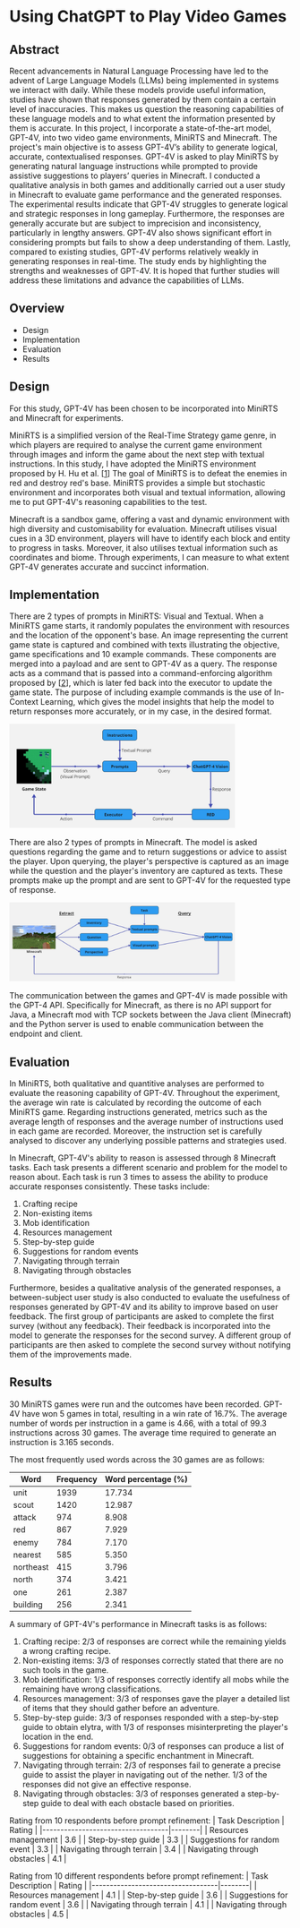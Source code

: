 # Using ChatGPT to Play Video Games

## Abstract
Recent advancements in Natural Language Processing have led to the advent of Large Language Models (LLMs) being implemented in systems we interact with daily. While these models provide useful information, studies have shown that responses generated by them contain a certain level of inaccuracies. This makes us question the reasoning capabilities of these language models and to what extent the information presented by them is accurate. In this project, I incorporate a state-of-the-art model, GPT-4V, into two video game environments, MiniRTS and Minecraft. The project's main objective is to assess GPT-4V’s ability to generate logical, accurate, contextualised responses. GPT-4V is asked to play MiniRTS by generating natural language instructions while prompted to provide assistive suggestions to players’ queries in Minecraft. I conducted a qualitative analysis in both games and additionally carried out a user study in Minecraft to evaluate game performance and the generated responses. The experimental results indicate that GPT-4V struggles to generate logical and strategic responses in long gameplay. Furthermore, the responses are generally accurate but are subject to imprecision and inconsistency, particularly in lengthy answers. GPT-4V also shows significant effort in considering prompts but fails to show a deep understanding of them. Lastly, compared to existing studies, GPT-4V performs relatively weakly in generating responses in real-time. The study ends by highlighting the strengths and weaknesses of GPT-4V. It is hoped that further studies will address these limitations and advance the capabilities of LLMs.

## Overview
<ul>
  <li>Design</li>
  <li>Implementation</li>
  <li>Evaluation</li>
  <li>Results</li>
</ul>

## Design
For this study, GPT-4V has been chosen to be incorporated into MiniRTS and Minecraft for experiments.

MiniRTS is a simplified version of the Real-Time Strategy game genre, in which players are required to analyse the current game environment through images and inform the game about the next step with textual instructions. In this study, I have adopted the MiniRTS environment proposed by H. Hu et al. [[1]] The goal of MiniRTS is to defeat the enemies in red and destroy red's base. MiniRTS provides a simple but stochastic environment and incorporates both visual and textual information, allowing me to put GPT-4V's reasoning capabilities to the test. 

Minecraft is a sandbox game, offering a vast and dynamic environment with high diversity and customisability for evaluation. Minecraft utilises visual cues in a 3D environment, players will have to identify each block and entity to progress in tasks. Moreover, it also utilises textual information such as coordinates and biome. Through experiments, I can measure to what extent GPT-4V generates accurate and succinct information.      

## Implementation
There are 2 types of prompts in MiniRTS: Visual and Textual. When a MiniRTS game starts, it randomly populates the environment with resources and the location of the opponent's base. An image representing the current game state is captured and combined with texts illustrating the objective, game specifications and 10 example commands. These components are merged into a payload and are sent to GPT-4V as a query. The response acts as a command that is passed into a command-enforcing algorithm proposed by [[2]], which is later fed back into the executor to update the game state. The purpose of including example commands is the use of In-Context Learning, which gives the model insights that help the model to return responses more accurately, or in my case, in the desired format.

<img src="minirts_instruction_flow.jpg" width=80%>

There are also 2 types of prompts in Minecraft. The model is asked questions regarding the game and to return suggestions or advice to assist the player. Upon querying, the player's perspective is captured as an image while the question and the player's inventory are captured as texts. These prompts make up the prompt and are sent to GPT-4V for the requested type of response. 

<img src="minecraft_instruction_flow.jpg" width=80%>

The communication between the games and GPT-4V is made possible with the GPT-4 API. Specifically for Minecraft, as there is no API support for Java, a Minecraft mod with TCP sockets between the Java client (Minecraft) and the Python server is used to enable communication between the endpoint and client. 

## Evaluation
In MiniRTS, both qualitative and quantitive analyses are performed to evaluate the reasoning capability of GPT-4V. Throughout the experiment, the average win rate is calculated by recording the outcome of each MiniRTS game. Regarding instructions generated, metrics such as the average length of responses and the average number of instructions used in each game are recorded. Moreover, the instruction set is carefully analysed to discover any underlying possible patterns and strategies used.

In Minecraft, GPT-4V's ability to reason is assessed through 8 Minecraft tasks. Each task presents a different scenario and problem for the model to reason about. Each task is run 3 times to assess the ability to produce accurate responses consistently. These tasks include:

<ol>
  <li>Crafting recipe</li>
  <li>Non-existing items</li>
  <li>Mob identification</li>
  <li>Resources management</li>
  <li>Step-by-step guide</li>
  <li>Suggestions for random events</li>
  <li>Navigating through terrain</li>
  <li>Navigating through obstacles</li>
</ol>

Furthermore, besides a qualitative analysis of the generated responses, a between-subject user study is also conducted to evaluate the usefulness of responses generated by GPT-4V and its ability to improve based on user feedback. The first group of participants are asked to complete the first survey (without any feedback). Their feedback is incorporated into the model to generate the responses for the second survey. A different group of participants are then asked to complete the second survey without notifying them of the improvements made.

## Results
30 MiniRTS games were run and the outcomes have been recorded. GPT-4V have won 5 games in total, resulting in a win rate of 16.7%. The average number of words per instruction in a game is 4.66, with a total of 99.3 instructions across 30 games. The average time required to generate an instruction is 3.165 seconds.

The most frequently used words across the 30 games are as follows: 

| Word       | Frequency | Word percentage (%) |
|------------|-----------|---------------------|
| unit       | 1939      | 17.734              |
| scout      | 1420      | 12.987              |
| attack     | 974       | 8.908               |
| red        | 867       | 7.929               |
| enemy      | 784       | 7.170               |
| nearest    | 585       | 5.350               |
| northeast  | 415       | 3.796               |
| north      | 374       | 3.421               |
| one        | 261       | 2.387               |
| building   | 256       | 2.341               |

A summary of GPT-4V's performance in Minecraft tasks is as follows:
<ol>
  <li>Crafting recipe: 2/3 of responses are correct while the remaining yields a wrong crafting recipe.</li>
  <li>Non-existing items: 3/3 of responses correctly stated that there are no such tools in the game.</li>
  <li>Mob identification: 1/3 of responses correctly identify all mobs while the remaining have wrong classifications.</li>
  <li>Resources management: 3/3 of responses gave the player a detailed list of items that they should gather before an adventure.</li>
  <li>Step-by-step guide: 3/3 of responses responded with a step-by-step guide to obtain elytra, with 1/3 of responses misinterpreting the player's location in the end.</li>
  <li>Suggestions for random events: 0/3 of responses can produce a list of suggestions for obtaining a specific enchantment in Minecraft.</li>
  <li>Navigating through terrain: 2/3 of responses fail to generate a precise guide to assist the player in navigating out of the nether. 1/3 of the responses did not give an effective response. </li>
  <li>Navigating through obstacles: 3/3 of responses generated a step-by-step guide to deal with each obstacle based on priorities.</li>
</ol>

Rating from 10 respondents before prompt refinement:
| Task Description                  | Rating |
|-----------------------------------|--------|
| Resources management              | 3.6    |
| Step-by-step guide                | 3.3    |
| Suggestions for random event      | 3.3    |
| Navigating through terrain        | 3.4    |
| Navigating through obstacles      | 4.1    |

Rating from 10 different respondents before prompt refinement:
| Task Description                  | Rating |
|-----------------------------------|--------|
| Resources management              | 4.1    |
| Step-by-step guide                | 3.6    |
| Suggestions for random event      | 3.6    |
| Navigating through terrain        | 4.1    |
| Navigating through obstacles      | 4.5    |


[1]:https://arxiv.org/abs/1906.00744
[2]:https://proceedings.neurips.cc/paper_files/paper/2022/file/318f3ae8be3c97cb7555e1c932f472a1-Paper-Conference.pdf
